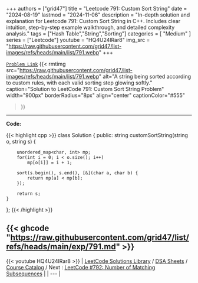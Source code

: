
+++
authors = ["grid47"]
title = "Leetcode 791: Custom Sort String"
date = "2024-08-19"
lastmod = "2024-11-06"
description = "In-depth solution and explanation for Leetcode 791: Custom Sort String in C++. Includes clear intuition, step-by-step example walkthrough, and detailed complexity analysis."
tags = ["Hash Table","String","Sorting"]
categories = [
    "Medium"
]
series = ["Leetcode"]
youtube = "HQ4U24lRar8"
img_src = "https://raw.githubusercontent.com/grid47/list-images/refs/heads/main/list/791.webp"
+++



[`Problem Link`](https://leetcode.com/problems/custom-sort-string/description/)
{{< rmtimg 
    src="https://raw.githubusercontent.com/grid47/list-images/refs/heads/main/list/791.webp" 
    alt="A string being sorted according to custom rules, with each valid sorting step glowing softly."
    caption="Solution to LeetCode 791: Custom Sort String Problem"
    width="900px"
    borderRadius="8px"
    align="center" 
    captionColor="#555"
>}}
---
**Code:**

{{< highlight cpp >}}
class Solution {
public:
    string customSortString(string o, string s) {
        
        unordered_map<char, int> mp;
        for(int i = 0; i < o.size(); i++)
            mp[o[i]] = i + 1;
        
        sort(s.begin(), s.end(), [&](char a, char b) {
            return mp[a] < mp[b];
        });
        
        return s;
    }
};
{{< /highlight >}}

{{< ghcode "https://raw.githubusercontent.com/grid47/list/refs/heads/main/exp/791.md" >}}
---
{{< youtube HQ4U24lRar8 >}}
| [LeetCode Solutions Library](https://grid47.xyz/leetcode/) / [DSA Sheets](https://grid47.xyz/sheets/) / [Course Catalog](https://grid47.xyz/courses/) / Next : [LeetCode #792: Number of Matching Subsequences](https://grid47.xyz/leetcode/solution-792-number-of-matching-subsequences/) |
| --- |
